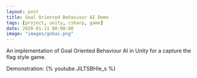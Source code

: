 ```yaml
---
layout: post
title: Goal Oriented Behaviour AI Demo
tags: [project, unity, csharp, game]
date: 2020-01-11 00:00:00
image: "images/gobai.png"
---
```


An implementation of Goal Oriented Behaviour AI in Unity for a capture the flag style game.

Demonstration:
{% youtube JlLTSBHIe_s %}